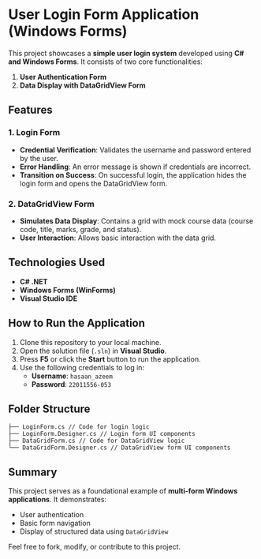 # User Login Form Application (Windows Forms)

This project showcases a **simple user login system** developed using **C# and Windows Forms**. It consists of two core functionalities:  
1. **User Authentication Form**  
2. **Data Display with DataGridView Form**

## Features  
### 1. Login Form  
- **Credential Verification**: Validates the username and password entered by the user.  
- **Error Handling**: An error message is shown if credentials are incorrect.  
- **Transition on Success**: On successful login, the application hides the login form and opens the DataGridView form.

### 2. DataGridView Form  
- **Simulates Data Display**: Contains a grid with mock course data (course code, title, marks, grade, and status).  
- **User Interaction**: Allows basic interaction with the data grid.

## Technologies Used  
- **C# .NET**  
- **Windows Forms (WinForms)**  
- **Visual Studio IDE**

## How to Run the Application  
1. Clone this repository to your local machine.  
2. Open the solution file (`.sln`) in **Visual Studio**.  
3. Press **F5** or click the **Start** button to run the application.  
4. Use the following credentials to log in:
   - **Username**: `hasaan_azeem`  
   - **Password**: `22011556-053`  

## Folder Structure  
```Login_form/ │ ├── Program.cs // Application entry point
├── LoginForm.cs // Code for login logic
├── LoginForm.Designer.cs // Login form UI components
├── DataGridForm.cs // Code for DataGridView logic
└── DataGridForm.Designer.cs // DataGridView form UI components
```


## Summary  
This project serves as a foundational example of **multi-form Windows applications**. It demonstrates:
- User authentication
- Basic form navigation
- Display of structured data using `DataGridView`

Feel free to fork, modify, or contribute to this project.

